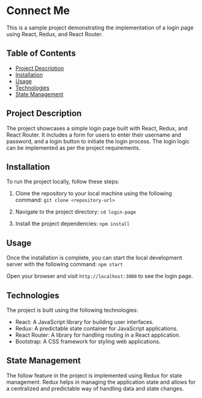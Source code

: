 # Connect Me

This is a sample project demonstrating the implementation of a login page using React, Redux, and React Router.

## Table of Contents

- [Project Description](#project-description)
- [Installation](#installation)
- [Usage](#usage)
- [Technologies](#technologies)
- [State Management](#state-management)

## Project Description

The project showcases a simple login page built with React, Redux, and React Router. It includes a form for users to enter their username and password, and a login button to initiate the login process. The login logic can be implemented as per the project requirements.

## Installation

To run the project locally, follow these steps:

1. Clone the repository to your local machine using the following command:
   `git clone <repository-url>`

2. Navigate to the project directory:
   `cd login-page`

3. Install the project dependencies:
   `npm install`
  

## Usage

Once the installation is complete, you can start the local development server with the following command:
  `npm start`


Open your browser and visit `http://localhost:3000` to see the login page.

## Technologies

The project is built using the following technologies:

- React: A JavaScript library for building user interfaces.
- Redux: A predictable state container for JavaScript applications.
- React Router: A library for handling routing in a React application.
- Bootstrap: A CSS framework for styling web applications.

## State Management

The follow feature in the project is implemented using Redux for state management. Redux helps in managing the application state and allows for a centralized and predictable way of handling data and state changes.


